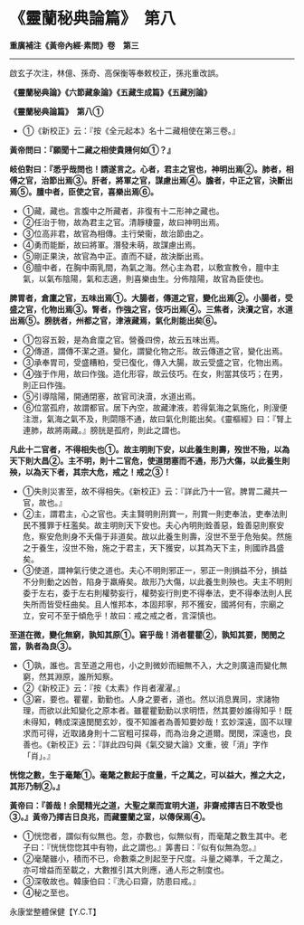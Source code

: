 # 《靈蘭秘典論篇》　第八



**重廣補注《黃帝內經·素問》卷　第三**


---


啟玄子次注，林億、孫奇、高保衡等奉敕校正，孫兆重改誤。


**《靈蘭秘典論》《六節藏象論》《五藏生成篇》《五藏別論》**


**《靈蘭秘典論篇》　第八①**
- ①《新校正》云：『按《全元起本》名十二藏相使在第三卷。』


**黃帝問曰：『願聞十二藏之相使貴賤何如①？』**


**岐伯對曰：『悉乎哉問也！請遂言之。心者，君主之官也，神明出焉②。肺者，相傅之官，治節出焉③。肝者，將軍之官，謀慮出焉④。膽者，中正之官，決斷出焉⑤。膻中者，臣使之官，喜樂出焉⑥。**
- ①藏，藏也。言腹中之所藏者，非復有十二形神之藏也。
- ②任治于物，故為君主之官。清靜棲靈，故曰神明出焉。
- ③位高非君，故官為相傳。主行榮衞，故治節由之。
- ④勇而能斷，故曰將軍。潛發未萌，故謀慮出焉。
- ⑤剛正果決，故官為中正。直而不疑，故決斷出焉。
- ⑥膻中者，在胸中兩乳間，為氣之海。然心主為君，以敷宣教令，膻中主氣，以氣布陰陽，氣和志適，則喜樂由生。分佈陰陽，故官為臣使也。


**脾胃者，倉廩之官，五味出焉①。大腸者，傳道之官，變化出焉②。小腸者，受盛之官，化物出焉③。腎者，作強之官，伎巧出焉④。三焦者，決瀆之官，水道出焉⑤。膀胱者，州都之官，津液藏焉，氣化則能出矣⑥。**
- ①包容五榖，是為倉廩之官。營養四傍，故云五味出焉。
- ②傳道，謂傳不潔之道。變化，謂變化物之形。故云傳道之官，變化出焉。
- ③承奉胃司，受盛糟粕，受已復化，傳入大腸，故云受盛之官，化物出焉。
- ④強于作用，故曰作強。造化形容，故云伎巧。在女，則當其伎巧；在男，則正曰作強。
- ⑤引導陰陽，開通閉塞，故官司決瀆，水道出焉。
- ⑥位當孤府，故謂都官。居下內空，故藏津液，若得氣海之氣施化，則溲便注泄，氣海之氣不及，則閟隱不通，故曰氣化則能出矣。《靈樞經》曰：『腎上連肺，故將兩藏。』膀胱是孤府，則此之謂也。


**凡此十二官者，不得相失也①。故主明則下安，以此養生則壽，歿世不殆，以為天下則大昌②。主不明，則十二官危，使道閉塞而不通，形乃大傷，以此養生則殃，以為天下者，其宗大危，戒之！戒之③！**
- ①失則災害至，故不得相失。《新校正》云：『詳此乃十一官。脾胃二藏共一官，故也。』
- ②主，謂君主，心之官也。夫主賢明則刑賞一，刑賞一則吏奉法，吏奉法則民不獲罪于枉濫矣。故主明則天下安也。夫心內明則銓善惡，銓善惡則察安危，察安危則身不夭傷于非道矣。故以此養生則壽，沒世不至于危殆矣。然施之于養生，沒世不殆，施之于君主，天下獲安，以其為天下主，則國祚昌盛矣。
- ③使道，謂神氣行使之道也。夫心不明則邪正一，邪正一則損益不分，損益不分則動之凶咎，陷身于羸瘠矣。故形乃大傷，以此養生則殃也。夫主不明則委于左右，委于左右則權勢妄行，權勢妄行則吏不得奉法，吏不得奉法則人民失所而皆受枉曲矣。且人惟邦本，本固邦寧，邦不獲安，國將何有，宗廟之立，安可不至于傾危乎！故曰：戒之戒之者，言深慎也。


**至道在微，變化無窮，孰知其原①。窘乎哉！消者瞿瞿②，孰知其要，閔閔之當，孰者為良③。**
- ①孰，誰也。言至道之用也，小之則微妙而細無不入，大之則廣遠而變化無窮，然其淵原，誰所知察。
- ②《新校正》云：『按《太素》作肖者濯濯。』
- ③窘，要也。瞿瞿，勤勤也。人身之要者，道也。然以消息異同，求諸物理，而欲以此知變化之原本者。雖瞿瞿勤勤以求明悟，然其要妙誰得知乎！既未得知，轉成深遠閔閔玄妙，復不知誰者為善知要妙哉！玄妙深遠，固不以理求而可得，近取諸身則十二官粗可探尋，而為治身之道爾。閔閔，深遠也，良善也。《新校正》云：『詳此四句與《氣交變大論》文重，彼「消」字作「肖」。』


**恍惚之數，生于毫氂①。毫氂之數起于度量，千之萬之，可以益大，推之大之，其形乃制②。』**


**黃帝曰：『善哉！余聞精光之道，大聖之業而宣明大道，非齋戒擇吉日不敢受也③。』黃帝乃擇吉日良兆，而藏靈蘭之室，以傳保焉④。**
- ①恍惚者，謂似有似無也。忽，亦數也，似無似有，而毫氂之數生其中。老子曰：『恍恍惚惚其中有物，此之謂也。』筭書曰：『似有似無為忽。』
- ②毫氂雖小，積而不已，命數乘之則起至于尺度。斗量之繩準，千之萬之，亦可增益而至載之，大數推引其大則應，通人形之制度也。
- ③深敬故也。韓康伯曰：『洗心曰齋，防患曰戒。』
- ④秘之至也。


永康堂整體保健【Y.C.T】


